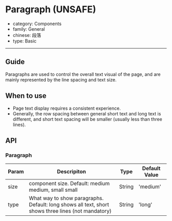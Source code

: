 # Paragraph (UNSAFE)

-   category: Components
-   family: General
-   chinese: 段落
-   type: Basic

---

## Guide

Paragraphs are used to control the overall text visual of the page, and are mainly represented by the line spacing and text size.

## When to use

- Page text display requires a consistent experience.
- Generally, the row spacing between general short text and long text is different, and short text spacing will be smaller (usually less than three lines).

## API

### Paragraph

| Param | Descripiton  | Type  | Default Value |
| ---- | ------------------------------------------ | ------ | -------- |
| size | component size. Default: medium medium, small small | String | 'medium' |
| type | What way to show paragraphs. Default: long shows all text, short shows three lines (not mandatory) | String | 'long' |
